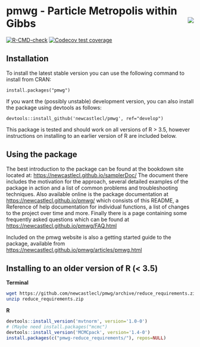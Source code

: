 # pmwg - Particle Metropolis within Gibbs <img src="man/figures/hexlogo_small.png" align="right"/> #

<!-- badges: start -->
[![R-CMD-check](https://github.com/university-of-newcastle-research/pmwg/actions/workflows/check-standard.yaml/badge.svg)](https://github.com/university-of-newcastle-research/pmwg/actions/workflows/check-standard.yaml)
[![Codecov test coverage](https://codecov.io/gh/NewcastleCL/pmwg/branch/release/graph/badge.svg)](https://codecov.io/gh/NewcastleCL/pmwg?branch=release)
<!-- badges: end -->

## Installation

To install the latest stable version you can use the following command to install from CRAN:

`install.packages("pmwg")`

If you want the (possibly unstable) development version, you can also install the package using devtools as follows:

`devtools::install_github('newcastlecl/pmwg', ref="develop")`

This package is tested and should work on all versions of R > 3.5, however instructions on installing to an earlier version of R are included below.

## Using the package

The best introduction to the package can be found at the bookdown site located at: https://newcastlecl.github.io/samplerDoc/
The document there includes the motivation for the approach, several detailed examples of the package in action and a list of common problems and troubleshooting techniques.
Also available online is the package documentation at https://newcastlecl.github.io/pmwg/ which consists of this README, a Reference of help documentation for individual functions, a list of changes to the project over time and more.
Finally there is a page containing some frequently asked questions which can be found at https://newcastlecl.github.io/pmwg/FAQ.html

Included on the pmwg website is also a getting started guide to the package, available from https://newcastlecl.github.io/pmwg/articles/pmwg.html

## Installing to an older version of R (< 3.5)

**Terminal**

```bash
wget https://github.com/newcastlecl/pmwg/archive/reduce_requirements.zip
unzip reduce_requirements.zip
```

**R**

```R
devtools::install_version('mvtnorm', version='1.0-0')
# (Maybe need install.packages("mcmc")
devtools::install_version('MCMCpack', version='1.4-0')
install.packages(c("pmwg-reduce_requirements/"), repos=NULL)
```
